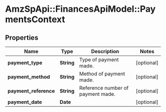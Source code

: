 # AmzSpApi::FinancesApiModel::PaymentsContext

## Properties
Name | Type | Description | Notes
------------ | ------------- | ------------- | -------------
**payment_type** | **String** | Type of payment made. | [optional] 
**payment_method** | **String** | Method of payment made. | [optional] 
**payment_reference** | **String** | Reference number of payment made. | [optional] 
**payment_date** | **Date** |  | [optional] 

